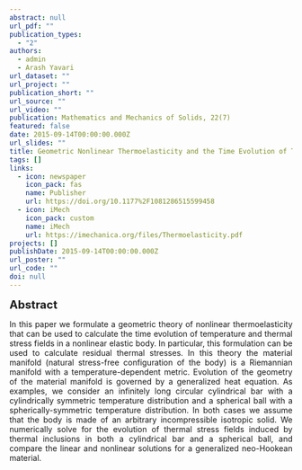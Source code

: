 ```yaml
---
abstract: null
url_pdf: ""
publication_types:
  - "2"
authors:
  - admin
  - Arash Yavari
url_dataset: ""
url_project: ""
publication_short: ""
url_source: ""
url_video: ""
publication: Mathematics and Mechanics of Solids, 22(7)
featured: false
date: 2015-09-14T00:00:00.000Z
url_slides: ""
title: Geometric Nonlinear Thermoelasticity and the Time Evolution of Thermal Stresses
tags: []
links:
  - icon: newspaper
    icon_pack: fas
    name: Publisher
    url: https://doi.org/10.1177%2F1081286515599458
  - icon: iMech
    icon_pack: custom
    name: iMech
    url: https://imechanica.org/files/Thermoelasticity.pdf
projects: []
publishDate: 2015-09-14T00:00:00.000Z
url_poster: ""
url_code: ""
doi: null
---
```

<big><big><b>Abstract</b></big></big>
<div style="text-align: justify">In this paper we formulate a
  geometric theory of nonlinear thermoelasticity that can be used to calculate
  the time evolution of temperature and thermal stress fields in a nonlinear
  elastic body. In particular, this formulation can be used to calculate
  residual thermal stresses. In this theory the material manifold (natural
  stress-free configuration of the body) is a Riemannian manifold with a
  temperature-dependent metric. Evolution of the geometry of the material
  manifold is governed by a generalized heat equation. As examples, we consider
  an infinitely long circular cylindrical bar with a cylindrically symmetric
  temperature distribution and a spherical ball with a spherically-symmetric
  temperature distribution. In both cases we assume that the body is made of an
  arbitrary incompressible isotropic solid. We numerically solve for the
  evolution of thermal stress fields induced by thermal inclusions in both a
  cylindrical bar and a spherical ball, and compare the linear and nonlinear
  solutions for a generalized neo-Hookean material.</div>